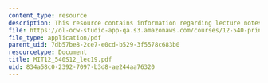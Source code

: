 ```yaml
---
content_type: resource
description: This resource contains information regarding lecture notes.
file: https://ol-ocw-studio-app-qa.s3.amazonaws.com/courses/12-540-principles-of-the-global-positioning-system-spring-2012/834a58c023927097b3d8ae244aa76320_MIT12_540S12_lec19.pdf
file_type: application/pdf
parent_uid: 7db57be8-2ce7-e0cd-b529-3f5578c683b0
resourcetype: Document
title: MIT12_540S12_lec19.pdf
uid: 834a58c0-2392-7097-b3d8-ae244aa76320
---
```

